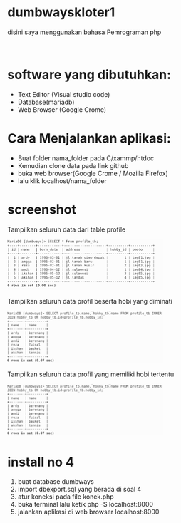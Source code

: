 # dumbwayskloter1

<p> disini saya menggunakan bahasa Pemrograman php </p><br>

# software yang dibutuhkan:
<ul>
  <li> Text Editor (Visual studio code) </li>
  <li> Database(mariadb) </li>
  <li> Web Browser (Google Crome) </li>
</ul>

# Cara Menjalankan aplikasi:
<ul>
  <li>Buat folder nama_folder pada C/xammp/htdoc</li>
  <li>Kemudian clone data pada link github </li>
  <li>buka web browser(Google Crome / Mozilla Firefox) </li>
  <li>lalu klik localhost/nama_folder</li>
</ul>

# screenshot
<p> Tampilkan seluruh data dari table profile </p>
<img src="Screenshot/01.png" width="350">
<p> Tampilkan seluruh data profil beserta hobi yang diminati </p>
<img src="Screenshot/02.png" width="350">
<p> Tampilkan seluruh data profil yang memiliki hobi tertentu </p>
<img src="Screenshot/02.png" width="350">

# install no 4
<ol>
  <li> buat database dumbways </li>
  <li> import dbexport.sql yang berada di soal 4 </li>
  <li> atur koneksi pada file konek.php </li>
  <li> buka terminal lalu ketik  php -S localhost:8000 </li>
  <li> jalankan aplikasi di web browser localhost:8000 </li>
 </ol>
